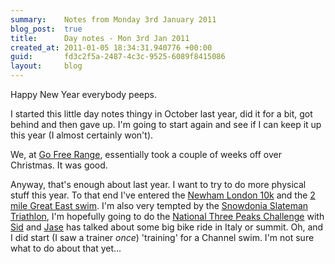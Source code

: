 ```yaml
---
summary:    Notes from Monday 3rd January 2011
blog_post:  true
title:      Day notes - Mon 3rd Jan 2011
created_at: 2011-01-05 18:34:31.940776 +00:00
guid:       fd3c2f5a-2487-4c3c-9525-6089f8415086
layout:     blog
---
```

Happy New Year everybody peeps.

I started this little day notes thingy in October last year, did it for a bit, got behind and then gave up.  I'm going to start again and see if I can keep it up this year (I almost certainly won't).

We, at [Go Free Range](http://gofreerange.com), essentially took a couple of weeks off over Christmas.  It was good.

Anyway, that's enough about last year.  I want to try to do more physical stuff this year.  To that end I've entered the [Newham London 10k](http://www.newhamlondonrun.org/Events/Newham/Default.aspx) and the [2 mile Great East swim](http://www.greatswim.org/Events/British-Gas-Great-East-Swim/AboutThe2Miles.aspx).  I'm also very tempted by the [Snowdonia Slateman Triathlon](http://www.snowdoniaslateman.com/), I'm hopefully going to do the [National Three Peaks Challenge](http://www.thethreepeakschallenge.co.uk/) with [Sid](http://danielsiddle.co.uk/) and [Jase](http://jasoncale.com/) has talked about some big bike ride in Italy or summit.  Oh, and I did start (I saw a trainer *once*) 'training' for a Channel swim.  I'm not sure what to do about that yet...
